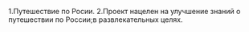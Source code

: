 1.Путешествие по Росии.
2.Проект нацелен на улучшение знаний о путешествии по России;в развлекательных целях.